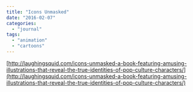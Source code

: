 ```yaml
---
title: "Icons Unmasked"
date: "2016-02-07"
categories: 
  - "journal"
tags: 
  - "animation"
  - "cartoons"
---
```


[http://laughingsquid.com/icons-unmasked-a-book-featuring-amusing-illustrations-that-reveal-the-true-identities-of-pop-culture-characters/](http://laughingsquid.com/icons-unmasked-a-book-featuring-amusing-illustrations-that-reveal-the-true-identities-of-pop-culture-characters/)
